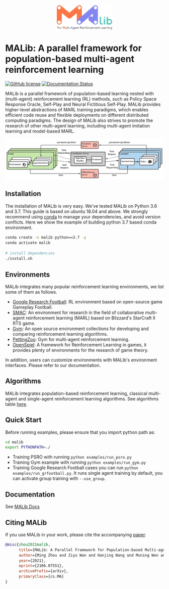 
<div align=center><img src="docs/imgs/logo.svg" width="35%"></div>


# MALib: A parallel framework for population-based multi-agent reinforcement learning

[![GitHub license](https://img.shields.io/badge/license-MIT-blue.svg)](https://github.com/sjtu-marl/malib/blob/main/LICENSE)
[![Documentation Status](https://readthedocs.org/projects/malib/badge/?version=latest)](https://malib.readthedocs.io/en/latest/?badge=latest)

MALib is a parallel framework of population-based learning nested with (multi-agent) reinforcement learning (RL) methods, such as Policy Space Response Oracle, Self-Play and Neural Fictitious Self-Play. MALib provides higher-level abstractions of MARL training paradigms, which enables efficient code reuse and flexible deployments on different distributed computing paradigms. The design of MALib also strives to promote the research of other multi-agent learning, including multi-agent imitation learning and model-based MARL.

![architecture](docs/imgs/Architecture.svg)

## Installation

The installation of MALib is very easy. We've tested MALib on Python 3.6 and 3.7. This guide is based on ubuntu 18.04 and above. We strongly recommend using [conda](https://docs.conda.io/en/latest/miniconda.html) to manage your dependencies, and avoid version conflicts. Here we show the example of building python 3.7 based conda environment.


```bash
conda create -n malib python==3.7 -y
conda activate malib

# install dependencies
./install.sh
```

## Environments

MALib integrates many popular reinforcement learning environments, we list some of them as follows.

- [Google Research Football](https://github.com/google-research/football): RL environment based on open-source game Gameplay Football.
- [SMAC](https://github.com/oxwhirl/smac): An environment for research in the field of collaborative multi-agent reinforcement learning (MARL) based on Blizzard's StarCraft II RTS game.
- [Gym](https://github.com/openai/gym): An open source environment collections for developing and comparing reinforcement learning algorithms.
- [PettingZoo](https://github.com/Farama-Foundation/PettingZoo): Gym for multi-agent reinforcement learning.
- [OpenSpiel](https://github.com/deepmind/open_spiel): A framework for Reinforcement Learning in games, it provides plenty of environments for the research of game theory.

In addition, users can customize environments with MALib's environment interfaces. Please refer to our documentation.

## Algorithms

MALib integrates population-based reinforcement learning, classical multi-agent and single-agent reinforcement learning algorithms. See algorithms table [here](/algorithms.md).

## Quick Start

Before running examples, please ensure that you import python path as:

```bash
cd malib
export PYTHONPATH=./
```

- Training PSRO with running `python examples/run_psro.py`
- Training Gym example with running `python examples/run_gym.py`
- Training Google Research Football cases you can run `python examples/run_grfootball.py`. It runs single agent training by default, you can activate group training with `--use_group`.
## Documentation

See [MALib Docs](https://malib.readthedocs.io/)

## Citing MALib


If you use MALib in your work, please cite the accompanying [paper](https://arxiv.org/abs/2106.07551).

```bibtex
@misc{zhou2021malib,
      title={MALib: A Parallel Framework for Population-based Multi-agent Reinforcement Learning}, 
      author={Ming Zhou and Ziyu Wan and Hanjing Wang and Muning Wen and Runzhe Wu and Ying Wen and Yaodong Yang and Weinan Zhang and Jun Wang},
      year={2021},
      eprint={2106.07551},
      archivePrefix={arXiv},
      primaryClass={cs.MA}
}
```
